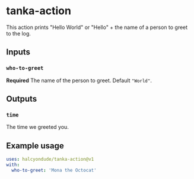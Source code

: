 # tanka-action

This action prints "Hello World" or "Hello" + the name of a person to greet to the log.

## Inputs

### `who-to-greet`

**Required** The name of the person to greet. Default `"World"`.

## Outputs

### `time`

The time we greeted you.

## Example usage

```YAML
uses: halcyondude/tanka-action@v1
with:
  who-to-greet: 'Mona the Octocat'
```
